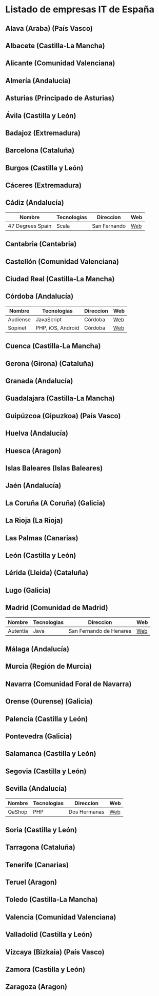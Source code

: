 # Listado de empresas IT de España

## Alava (Araba) (País Vasco)
## Albacete (Castilla-La Mancha)
## Alicante (Comunidad Valenciana)
## Almería (Andalucía)
## Asturias (Principado de Asturias)
## Ávila (Castilla y León)
## Badajoz (Extremadura)
## Barcelona (Cataluña)
## Burgos (Castilla y León)
## Cáceres (Extremadura)
## Cádiz (Andalucía)
| Nombre | Tecnologias | Direccion | Web |
|--------|-------------|-----------|----------|
|47 Degrees Spain|Scala|San Fernando|[Web](https://www.47deg.com/)
## Cantabria (Cantabria)
## Castellón (Comunidad Valenciana)
## Ciudad Real (Castilla-La Mancha)
## Córdoba (Andalucía)
| Nombre | Tecnologias | Direccion | Web |
|--------|-------------|-----------|----------|
|Audiense|JavaScript|Córdoba|[Web](https://www.audiense.com/)
|Sopinet|PHP, iOS, Android|Córdoba|[Web](https://sopinet.com/)
## Cuenca (Castilla-La Mancha)
## Gerona (Girona) (Cataluña)
## Granada (Andalucía)
## Guadalajara (Castilla-La Mancha)
## Guipúzcoa (Gipuzkoa) (País Vasco)
## Huelva (Andalucía)
## Huesca (Aragon)
## Islas Baleares (Islas Baleares)
## Jaén (Andalucía)
## La Coruña (A Coruña) (Galicia)
## La Rioja (La Rioja)
## Las Palmas (Canarias)
## León (Castilla y León)
## Lérida (Lleida) (Cataluña)
## Lugo (Galicia)
## Madrid (Comunidad de Madrid)
| Nombre | Tecnologias | Direccion | Web |
|--------|-------------|-----------|----------|
|Autentia|Java|San Fernando de Henares|[Web](https://www.autentia.com/)
## Málaga (Andalucía)
## Murcia (Región de Murcia)
## Navarra (Comunidad Foral de Navarra)
## Orense (Ourense) (Galicia)
## Palencia (Castilla y León)
## Pontevedra (Galicia)
## Salamanca (Castilla y León)
## Segovia (Castilla y León)
## Sevilla (Andalucía)
| Nombre | Tecnologias | Direccion | Web |
|--------|-------------|-----------|----------|
|QaShop|PHP|Dos Hermanas|[Web](http://home.qashops.com/)
## Soria (Castilla y León)
## Tarragona (Cataluña)
## Tenerife (Canarias)
## Teruel (Aragon)
## Toledo (Castilla-La Mancha)
## Valencia (Comunidad Valenciana)
## Valladolid (Castilla y León)
## Vizcaya (Bizkaia) (País Vasco)
## Zamora (Castilla y León)
## Zaragoza (Aragon)
